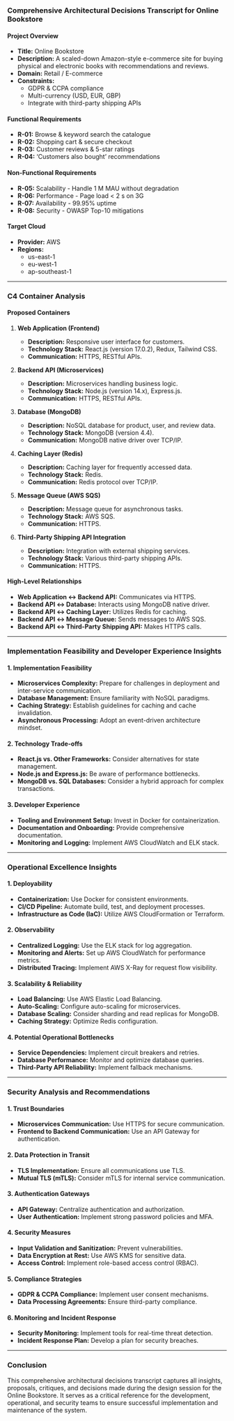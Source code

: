 ### Comprehensive Architectural Decisions Transcript for Online Bookstore

#### Project Overview
- **Title:** Online Bookstore
- **Description:** A scaled-down Amazon-style e-commerce site for buying physical and electronic books with recommendations and reviews.
- **Domain:** Retail / E-commerce
- **Constraints:**
  - GDPR & CCPA compliance
  - Multi-currency (USD, EUR, GBP)
  - Integrate with third-party shipping APIs

#### Functional Requirements
- **R-01:** Browse & keyword search the catalogue
- **R-02:** Shopping cart & secure checkout
- **R-03:** Customer reviews & 5-star ratings
- **R-04:** ‘Customers also bought’ recommendations

#### Non-Functional Requirements
- **R-05:** Scalability - Handle 1 M MAU without degradation
- **R-06:** Performance - Page load < 2 s on 3G
- **R-07:** Availability - 99.95% uptime
- **R-08:** Security - OWASP Top-10 mitigations

#### Target Cloud
- **Provider:** AWS
- **Regions:**
  - us-east-1
  - eu-west-1
  - ap-southeast-1

---

### C4 Container Analysis

#### Proposed Containers
1. **Web Application (Frontend)**
   - **Description:** Responsive user interface for customers.
   - **Technology Stack:** React.js (version 17.0.2), Redux, Tailwind CSS.
   - **Communication:** HTTPS, RESTful APIs.

2. **Backend API (Microservices)**
   - **Description:** Microservices handling business logic.
   - **Technology Stack:** Node.js (version 14.x), Express.js.
   - **Communication:** HTTPS, RESTful APIs.

3. **Database (MongoDB)**
   - **Description:** NoSQL database for product, user, and review data.
   - **Technology Stack:** MongoDB (version 4.4).
   - **Communication:** MongoDB native driver over TCP/IP.

4. **Caching Layer (Redis)**
   - **Description:** Caching layer for frequently accessed data.
   - **Technology Stack:** Redis.
   - **Communication:** Redis protocol over TCP/IP.

5. **Message Queue (AWS SQS)**
   - **Description:** Message queue for asynchronous tasks.
   - **Technology Stack:** AWS SQS.
   - **Communication:** HTTPS.

6. **Third-Party Shipping API Integration**
   - **Description:** Integration with external shipping services.
   - **Technology Stack:** Various third-party shipping APIs.
   - **Communication:** HTTPS.

#### High-Level Relationships
- **Web Application ↔ Backend API:** Communicates via HTTPS.
- **Backend API ↔ Database:** Interacts using MongoDB native driver.
- **Backend API ↔ Caching Layer:** Utilizes Redis for caching.
- **Backend API ↔ Message Queue:** Sends messages to AWS SQS.
- **Backend API ↔ Third-Party Shipping API:** Makes HTTPS calls.

---

### Implementation Feasibility and Developer Experience Insights

#### 1. Implementation Feasibility
- **Microservices Complexity:** Prepare for challenges in deployment and inter-service communication.
- **Database Management:** Ensure familiarity with NoSQL paradigms.
- **Caching Strategy:** Establish guidelines for caching and cache invalidation.
- **Asynchronous Processing:** Adopt an event-driven architecture mindset.

#### 2. Technology Trade-offs
- **React.js vs. Other Frameworks:** Consider alternatives for state management.
- **Node.js and Express.js:** Be aware of performance bottlenecks.
- **MongoDB vs. SQL Databases:** Consider a hybrid approach for complex transactions.

#### 3. Developer Experience
- **Tooling and Environment Setup:** Invest in Docker for containerization.
- **Documentation and Onboarding:** Provide comprehensive documentation.
- **Monitoring and Logging:** Implement AWS CloudWatch and ELK stack.

---

### Operational Excellence Insights

#### 1. Deployability
- **Containerization:** Use Docker for consistent environments.
- **CI/CD Pipeline:** Automate build, test, and deployment processes.
- **Infrastructure as Code (IaC):** Utilize AWS CloudFormation or Terraform.

#### 2. Observability
- **Centralized Logging:** Use the ELK stack for log aggregation.
- **Monitoring and Alerts:** Set up AWS CloudWatch for performance metrics.
- **Distributed Tracing:** Implement AWS X-Ray for request flow visibility.

#### 3. Scalability & Reliability
- **Load Balancing:** Use AWS Elastic Load Balancing.
- **Auto-Scaling:** Configure auto-scaling for microservices.
- **Database Scaling:** Consider sharding and read replicas for MongoDB.
- **Caching Strategy:** Optimize Redis configuration.

#### 4. Potential Operational Bottlenecks
- **Service Dependencies:** Implement circuit breakers and retries.
- **Database Performance:** Monitor and optimize database queries.
- **Third-Party API Reliability:** Implement fallback mechanisms.

---

### Security Analysis and Recommendations

#### 1. Trust Boundaries
- **Microservices Communication:** Use HTTPS for secure communication.
- **Frontend to Backend Communication:** Use an API Gateway for authentication.

#### 2. Data Protection in Transit
- **TLS Implementation:** Ensure all communications use TLS.
- **Mutual TLS (mTLS):** Consider mTLS for internal service communication.

#### 3. Authentication Gateways
- **API Gateway:** Centralize authentication and authorization.
- **User Authentication:** Implement strong password policies and MFA.

#### 4. Security Measures
- **Input Validation and Sanitization:** Prevent vulnerabilities.
- **Data Encryption at Rest:** Use AWS KMS for sensitive data.
- **Access Control:** Implement role-based access control (RBAC).

#### 5. Compliance Strategies
- **GDPR & CCPA Compliance:** Implement user consent mechanisms.
- **Data Processing Agreements:** Ensure third-party compliance.

#### 6. Monitoring and Incident Response
- **Security Monitoring:** Implement tools for real-time threat detection.
- **Incident Response Plan:** Develop a plan for security breaches.

---

### Conclusion
This comprehensive architectural decisions transcript captures all insights, proposals, critiques, and decisions made during the design session for the Online Bookstore. It serves as a critical reference for the development, operational, and security teams to ensure successful implementation and maintenance of the system.